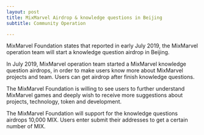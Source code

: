 ```yaml
---
layout: post
title: MixMarvel Airdrop & knowledge questions in Beijing
subtitle: Community Operation

---
```


MixMarvel Foundation states that reported in early July 2019, the MixMarvel operation team will start a knowledge question airdrop in Beijing.

In July 2019, MixMarvel operation team started a MixMarvel knowledge question airdrops, in order to make users know more about MixMarvel projects and team. Users can get airdrop after finish knowledge questions. 

The MixMarvel Foundation is willing to see users to further understand MixMarvel games and deeply wish to receive more suggestions about projects, technology, token and development. 

The MixMarvel Foundation will support for the knowledge questions airdrops 10,000 MIX. Users enter submit their addresses to get a certain number of MIX.

